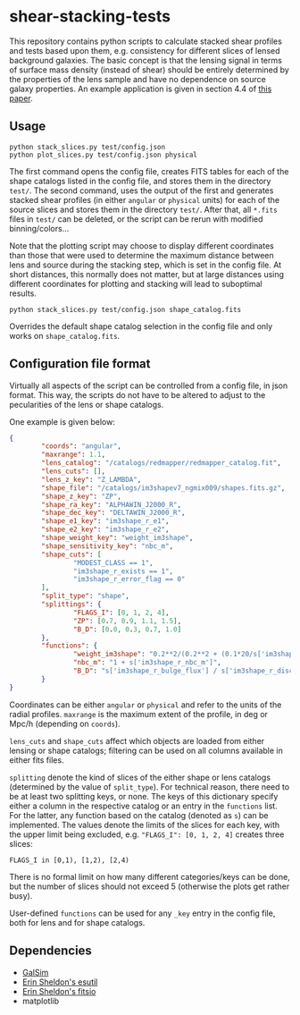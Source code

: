 shear-stacking-tests
====================

This repository contains python scripts to calculate stacked shear profiles and tests based upon them, e.g. consistency for different slices of lensed background galaxies. The basic concept is that the lensing signal in terms of surface mass density (instead of shear) should be entirely determined by the properties of the lens sample and have no dependence on source galaxy properties. An example application is given in section 4.4 of [this paper](http://arxiv.org/abs/1405.4285).

Usage
-----

```
python stack_slices.py test/config.json
python plot_slices.py test/config.json physical
```

The first command opens the config file, creates FITS tables for each of the shape catalogs listed in the config file, and stores them in the directory `test/`. The second command, uses the output of the first and generates stacked shear profiles (in either `angular` or `physical` units) for each of the source slices and stores them in the directory `test/`. After that, all `*.fits` files in `test/` can be deleted, or the script can be rerun with modified binning/colors...

Note that the plotting script may choose to display different coordinates than those that were used to determine the maximum distance between lens and source during the stacking step, which is set in the config file. At short distances, this normally does not matter, but at large distances using different coordinates for plotting and stacking will lead to suboptimal results.

```
python stack_slices.py test/config.json shape_catalog.fits
```
Overrides the default shape catalog selection in the config file and only works on `shape_catalog.fits`.

Configuration file format
-------------------------

Virtually all aspects of the script can be controlled from a config file, in json format. This way, the scripts do not have to be altered to adjust to the pecularities of the lens or shape catalogs.

One example is given below:

```json
{
        "coords": "angular",
        "maxrange": 1.1,
        "lens_catalog": "/catalogs/redmapper/redmapper_catalog.fit",
        "lens_cuts": [],
        "lens_z_key": "Z_LAMBDA",
        "shape_file": "/catalogs/im3shapev7_ngmix009/shapes.fits.gz",
        "shape_z_key": "ZP",
        "shape_ra_key": "ALPHAWIN_J2000_R",
        "shape_dec_key": "DELTAWIN_J2000_R",
        "shape_e1_key": "im3shape_r_e1",
        "shape_e2_key": "im3shape_r_e2",
        "shape_weight_key": "weight_im3shape",
        "shape_sensitivity_key": "nbc_m",
        "shape_cuts": [
                "MODEST_CLASS == 1",
                "im3shape_r_exists == 1",
                "im3shape_r_error_flag == 0"
        ],
        "split_type": "shape",
        "splittings": {
                "FLAGS_I": [0, 1, 2, 4],
                "ZP": [0.7, 0.9, 1.1, 1.5],
                "B_D": [0.0, 0.3, 0.7, 1.0]
        },
        "functions": {
                "weight_im3shape": "0.2**2/(0.2**2 + (0.1*20/s['im3shape_r_snr'])**2)",
                "nbc_m": "1 + s['im3shape_r_nbc_m']",
                "B_D": "s['im3shape_r_bulge_flux'] / s['im3shape_r_disc_flux']"
        }
}
```

Coordinates can be either `angular` or `physical` and refer to the units of the radial profiles. `maxrange` is the maximum extent of the profile, in deg or Mpc/h (depending on `coords`).

`lens_cuts` and `shape_cuts` affect which objects are loaded from either lensing or shape catalogs; filtering can be used on all columns available in either fits files.

`splitting` denote the kind of slices of the either shape or lens catalogs (determined by the value of `split_type`). For technical reason, there need to be at least two splitting keys, or none. The keys of this dictionary specify either a column in the respective catalog or an entry in the `functions` list. For the latter, any function based on the catalog (denoted as `s`) can be implemented. The values denote the limits of the slices for each key, with the upper limit being excluded, e.g. `"FLAGS_I": [0, 1, 2, 4]` creates three slices:
```
FLAGS_I in [0,1), [1,2), [2,4) 
```

There is no formal limit on how many different categories/keys can be done, but the number of slices should not exceed 5 (otherwise the plots get rather busy).

User-defined `functions` can be used for any `_key` entry in the config file, both for lens and for shape catalogs.

Dependencies
------------

* [GalSim](https://github.com/GalSim-developers/GalSim)
* [Erin Sheldon's esutil](https://code.google.com/p/esutil/)
* [Erin Sheldon's fitsio](https://github.com/esheldon/fitsio)
* matplotlib
